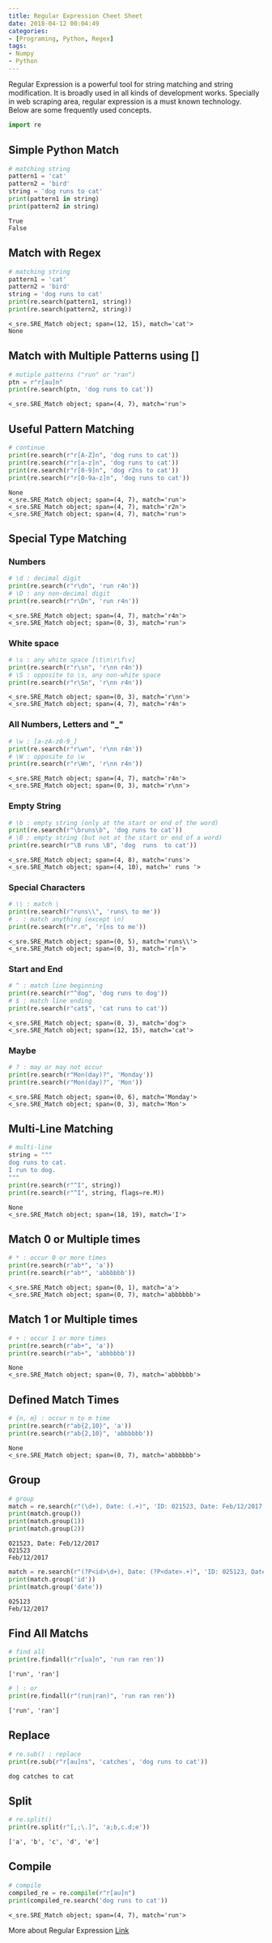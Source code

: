 ```yaml
---
title: Regular Expression Cheet Sheet
date: 2018-04-12 00:04:49
categories:
- [Programing, Python, Regex]
tags:
- Numpy
- Python
---
```


Regular Expression is a powerful tool for string matching and string modification. It is broadly used in all kinds of development works. Specially in web scraping area, regular expression is a must known technology. Below are some frequently used concepts.

<!-- more -->

```python
import re
```

## Simple Python Match


```python
# matching string
pattern1 = 'cat'
pattern2 = 'bird'
string = 'dog runs to cat'
print(pattern1 in string)
print(pattern2 in string)
```

    True
    False


## Match with Regex


```python
# matching string
pattern1 = 'cat'
pattern2 = 'bird'
string = 'dog runs to cat'
print(re.search(pattern1, string))
print(re.search(pattern2, string))
```

    <_sre.SRE_Match object; span=(12, 15), match='cat'>
    None


## Match with Multiple Patterns using []


```python
# mutiple patterns ("run" or "ran")
ptn = r"r[au]n"
print(re.search(ptn, 'dog runs to cat'))
```

    <_sre.SRE_Match object; span=(4, 7), match='run'>


## Useful Pattern Matching


```python
# continue
print(re.search(r"r[A-Z]n", 'dog runs to cat'))
print(re.search(r"r[a-z]n", 'dog runs to cat'))
print(re.search(r"r[0-9]n", 'dog r2ns to cat'))
print(re.search(r"r[0-9a-z]n", 'dog runs to cat'))
```

    None
    <_sre.SRE_Match object; span=(4, 7), match='run'>
    <_sre.SRE_Match object; span=(4, 7), match='r2n'>
    <_sre.SRE_Match object; span=(4, 7), match='run'>


## Special Type Matching

### Numbers


```python
# \d : decimal digit
print(re.search(r"r\dn", 'run r4n'))
# \D : any non-decimal digit
print(re.search(r"r\Dn", 'run r4n'))
```

    <_sre.SRE_Match object; span=(4, 7), match='r4n'>
    <_sre.SRE_Match object; span=(0, 3), match='run'>


### White space


```python
# \s : any white space [\t\n\r\f\v]
print(re.search(r"r\sn", 'r\nn r4n'))
# \S : opposite to \s, any non-white space
print(re.search(r"r\Sn", 'r\nn r4n'))
```

    <_sre.SRE_Match object; span=(0, 3), match='r\nn'>
    <_sre.SRE_Match object; span=(4, 7), match='r4n'>


### All Numbers, Letters and "_"


```python
# \w : [a-zA-z0-9_]
print(re.search(r"r\wn", 'r\nn r4n'))
# \W : opposite to \w
print(re.search(r"r\Wn", 'r\nn r4n'))
```

    <_sre.SRE_Match object; span=(4, 7), match='r4n'>
    <_sre.SRE_Match object; span=(0, 3), match='r\nn'>


### Empty String


```python
# \b : empty string (only at the start or end of the word)
print(re.search(r"\bruns\b", 'dog runs to cat'))
# \B : empty string (but not at the start or end of a word)
print(re.search(r"\B runs \B", 'dog  runs  to cat'))
```

    <_sre.SRE_Match object; span=(4, 8), match='runs'>
    <_sre.SRE_Match object; span=(4, 10), match=' runs '>


### Special Characters


```python
# \\ : match \
print(re.search(r"runs\\", 'runs\ to me'))
# . : match anything (except \n)
print(re.search(r"r.n", 'r[ns to me'))
```

    <_sre.SRE_Match object; span=(0, 5), match='runs\\'>
    <_sre.SRE_Match object; span=(0, 3), match='r[n'>


### Start and End


```python
# ^ : match line beginning 
print(re.search(r"^dog", 'dog runs to dog'))
# $ : match line ending
print(re.search(r"cat$", 'cat runs to cat'))
```

    <_sre.SRE_Match object; span=(0, 3), match='dog'>
    <_sre.SRE_Match object; span=(12, 15), match='cat'>


### Maybe


```python
# ? : may or may not occur
print(re.search(r"Mon(day)?", 'Monday'))
print(re.search(r"Mon(day)?", 'Mon'))
```

    <_sre.SRE_Match object; span=(0, 6), match='Monday'>
    <_sre.SRE_Match object; span=(0, 3), match='Mon'>


## Multi-Line Matching


```python
# multi-line
string = """
dog runs to cat.
I run to dog.
"""
print(re.search(r"^I", string))
print(re.search(r"^I", string, flags=re.M))
```

    None
    <_sre.SRE_Match object; span=(18, 19), match='I'>


## Match 0 or Multiple times


```python
# * : occur 0 or more times
print(re.search(r"ab*", 'a'))
print(re.search(r"ab*", 'abbbbbb'))
```

    <_sre.SRE_Match object; span=(0, 1), match='a'>
    <_sre.SRE_Match object; span=(0, 7), match='abbbbbb'>


## Match 1 or Multiple times


```python
# + : occur 1 or more times
print(re.search(r"ab+", 'a'))
print(re.search(r"ab+", 'abbbbbb'))
```

    None
    <_sre.SRE_Match object; span=(0, 7), match='abbbbbb'>


## Defined Match Times


```python
# {n, m} : occur n to m time
print(re.search(r"ab{2,10}", 'a'))
print(re.search(r"ab{2,10}", 'abbbbbb'))
```

    None
    <_sre.SRE_Match object; span=(0, 7), match='abbbbbb'>


## Group


```python
# group
match = re.search(r"(\d+), Date: (.+)", 'ID: 021523, Date: Feb/12/2017')
print(match.group())
print(match.group(1))
print(match.group(2))
```

    021523, Date: Feb/12/2017
    021523
    Feb/12/2017



```python
match = re.search(r"(?P<id>\d+), Date: (?P<date>.+)", 'ID: 025123, Date: Feb/12/2017')
print(match.group('id'))
print(match.group('date'))
```

    025123
    Feb/12/2017


## Find All Matchs


```python
# find all
print(re.findall(r"r[ua]n", 'run ran ren'))
```

    ['run', 'ran']



```python
# | : or
print(re.findall(r"(run|ran)", 'run ran ren'))
```

    ['run', 'ran']


## Replace


```python
# re.sub() : replace
print(re.sub(r"r[au]ns", 'catches', 'dog runs to cat'))
```

    dog catches to cat


## Split


```python
# re.split()
print(re.split(r"[,;\.]", 'a;b,c.d;e'))
```

    ['a', 'b', 'c', 'd', 'e']


## Compile


```python
# compile
compiled_re = re.compile(r"r[au]n")
print(compiled_re.search('dog runs to cat'))
```

    <_sre.SRE_Match object; span=(4, 7), match='run'>



More about Regular Expression [Link](https://www.cnblogs.com/huxi/archive/2010/07/04/1771073.html)